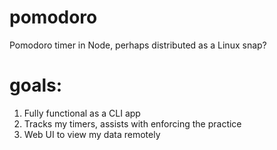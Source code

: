 # pomodoro
Pomodoro timer in Node, perhaps distributed as a Linux snap?

# goals:

  1. Fully functional as a CLI app
  2. Tracks my timers, assists with enforcing the practice
  3. Web UI to view my data remotely
